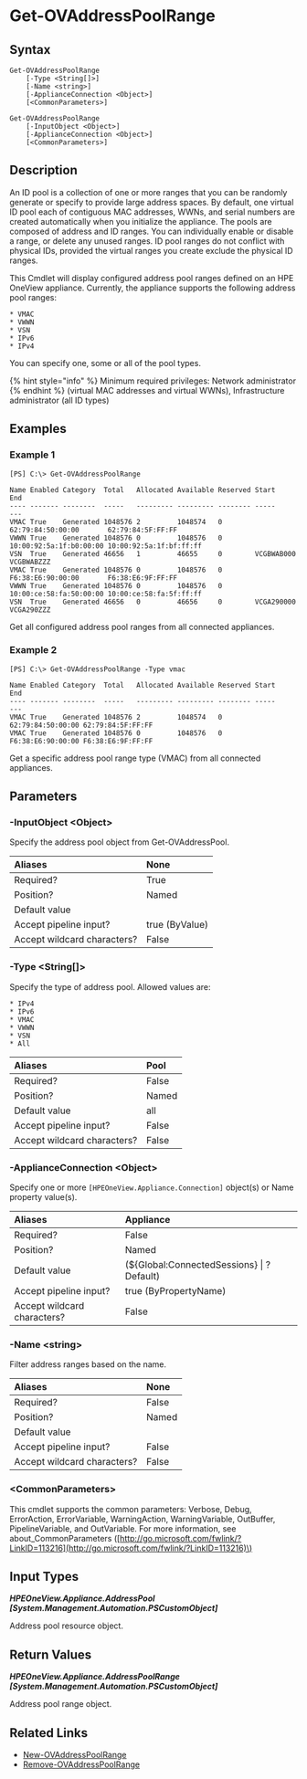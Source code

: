 ﻿---
description: Retrieve address pool range information.
---

# Get-OVAddressPoolRange

## Syntax

```text
Get-OVAddressPoolRange
    [-Type <String[]>]
    [-Name <string>]
    [-ApplianceConnection <Object>]
    [<CommonParameters>]
```

```text
Get-OVAddressPoolRange
    [-InputObject <Object>]
    [-ApplianceConnection <Object>]
    [<CommonParameters>]
```

## Description

An ID pool is a collection of one or more ranges that you can be randomly generate or specify to provide large address spaces. By default, one virtual ID pool each of contiguous MAC addresses, WWNs, and serial numbers are created automatically when you initialize the appliance. The pools are composed of address and ID ranges. You can individually enable or disable a range, or delete any unused ranges. ID pool ranges do not conflict with physical IDs, provided the virtual ranges you create exclude the physical ID ranges.

This Cmdlet will display configured address pool ranges defined on an HPE OneView appliance. Currently, the appliance supports the following address pool ranges:

    * VMAC
    * VWWN
    * VSN
    * IPv6
    * IPv4

You can specify one, some or all of the pool types.

{% hint style="info" %}
Minimum required privileges: Network administrator 
{% endhint %}
(virtual MAC addresses and virtual WWNs), Infrastructure administrator (all ID types)
## Examples

###  Example 1 

```text
[PS] C:\> Get-OVAddressPoolRange

Name Enabled Category  Total   Allocated Available Reserved Start                   End
---- ------- --------  -----   --------- --------- -------- -----                   ---
VMAC True    Generated 1048576 2         1048574   0        62:79:84:50:00:00       62:79:84:5F:FF:FF
VWWN True    Generated 1048576 0         1048576   0        10:00:92:5a:1f:b0:00:00 10:00:92:5a:1f:bf:ff:ff
VSN  True    Generated 46656   1         46655     0        VCGBWAB000              VCGBWABZZZ
VMAC True    Generated 1048576 0         1048576   0        F6:38:E6:90:00:00       F6:38:E6:9F:FF:FF
VWWN True    Generated 1048576 0         1048576   0        10:00:ce:58:fa:50:00:00 10:00:ce:58:fa:5f:ff:ff
VSN  True    Generated 46656   0         46656     0        VCGA290000              VCGA290ZZZ
```

Get all configured address pool ranges from all connected appliances.

###  Example 2 

```text
[PS] C:\> Get-OVAddressPoolRange -Type vmac

Name Enabled Category  Total   Allocated Available Reserved Start             End
---- ------- --------  -----   --------- --------- -------- -----             ---
VMAC True    Generated 1048576 2         1048574   0        62:79:84:50:00:00 62:79:84:5F:FF:FF
VMAC True    Generated 1048576 0         1048576   0        F6:38:E6:90:00:00 F6:38:E6:9F:FF:FF
```

Get a specific address pool range type (VMAC) from all connected appliances.

## Parameters

### -InputObject &lt;Object&gt;

Specify the address pool object from Get-OVAddressPool.

| Aliases | None |
| :--- | :--- |
| Required? | True |
| Position? | Named |
| Default value |  |
| Accept pipeline input? | true (ByValue) |
| Accept wildcard characters? | False |

### -Type &lt;String[]&gt;

Specify the type of address pool.  Allowed values are:

    * IPv4
    * IPv6
    * VMAC
    * VWWN
    * VSN
    * All

| Aliases | Pool |
| :--- | :--- |
| Required? | False |
| Position? | Named |
| Default value | all |
| Accept pipeline input? | False |
| Accept wildcard characters? | False |

### -ApplianceConnection &lt;Object&gt;

Specify one or more `[HPEOneView.Appliance.Connection]` object(s) or Name property value(s).

| Aliases | Appliance |
| :--- | :--- |
| Required? | False |
| Position? | Named |
| Default value | (${Global:ConnectedSessions} &vert; ? Default) |
| Accept pipeline input? | true (ByPropertyName) |
| Accept wildcard characters? | False |

### -Name &lt;string&gt;

Filter address ranges based on the name.

| Aliases | None |
| :--- | :--- |
| Required? | False |
| Position? | Named |
| Default value |  |
| Accept pipeline input? | False |
| Accept wildcard characters? | False |

### &lt;CommonParameters&gt;

This cmdlet supports the common parameters: Verbose, Debug, ErrorAction, ErrorVariable, WarningAction, WarningVariable, OutBuffer, PipelineVariable, and OutVariable. For more information, see about\_CommonParameters \([http://go.microsoft.com/fwlink/?LinkID=113216](http://go.microsoft.com/fwlink/?LinkID=113216)\)

## Input Types

_**HPEOneView.Appliance.AddressPool [System.Management.Automation.PSCustomObject]**_

Address pool resource object.

## Return Values

_**HPEOneView.Appliance.AddressPoolRange [System.Management.Automation.PSCustomObject]**_

Address pool range object.

## Related Links

* [New-OVAddressPoolRange](new-ovaddresspoolrange.md)
* [Remove-OVAddressPoolRange](remove-ovaddresspoolrange.md)
